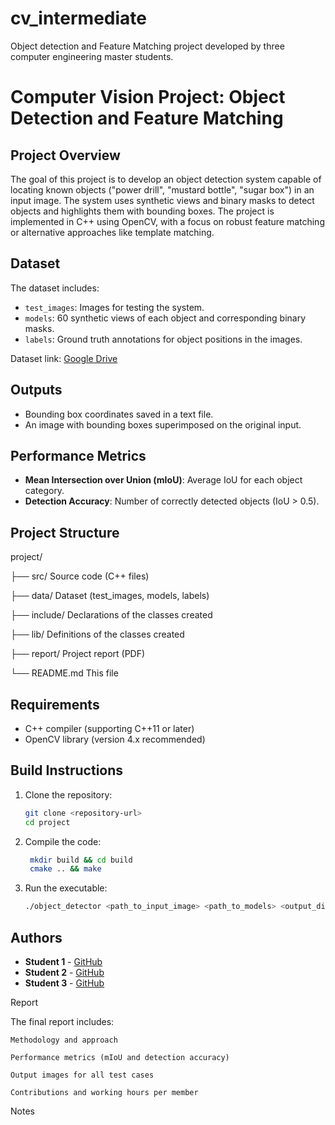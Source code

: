 # cv_intermediate
Object detection and Feature Matching project developed by three computer engineering master students.

# Computer Vision Project: Object Detection and Feature Matching

## Project Overview
The goal of this project is to develop an object detection system capable of locating known objects ("power drill", "mustard bottle", "sugar box") in an input image. The system uses synthetic views and binary masks to detect objects and highlights them with bounding boxes. The project is implemented in C++ using OpenCV, with a focus on robust feature matching or alternative approaches like template matching.

## Dataset
The dataset includes:
- `test_images`: Images for testing the system.
- `models`: 60 synthetic views of each object and corresponding binary masks.
- `labels`: Ground truth annotations for object positions in the images.

Dataset link: [Google Drive](https://drive.google.com/drive/folders/1heXAbX4WKXf3-z2sl68Qg-cvbcVwosxO?usp=sharing)

## Outputs
- Bounding box coordinates saved in a text file.
- An image with bounding boxes superimposed on the original input.

## Performance Metrics
- **Mean Intersection over Union (mIoU)**: Average IoU for each object category.
- **Detection Accuracy**: Number of correctly detected objects (IoU > 0.5).

## Project Structure
project/

├── src/ Source code (C++ files)

├── data/ Dataset (test_images, models, labels)

├── include/ Declarations of the classes created

├── lib/ Definitions of the classes created

├── report/ Project report (PDF)

└── README.md This file

## Requirements
- C++ compiler (supporting C++11 or later)
- OpenCV library (version 4.x recommended)

## Build Instructions
1. Clone the repository:
   ```bash
   git clone <repository-url>
   cd project
2. Compile the code:
   ```bash
    mkdir build && cd build
    cmake .. && make
3. Run the executable:
      ```bash
   ./object_detector <path_to_input_image> <path_to_models> <output_directory>

## Authors

- **Student 1** - [GitHub](https://github.com/Ale10chine)  
- **Student 2** - [GitHub](https://github.com/luca037)  
- **Student 3** - [GitHub](https://github.com/Daedalus02)  

Report

The final report includes:

    Methodology and approach

    Performance metrics (mIoU and detection accuracy)

    Output images for all test cases

    Contributions and working hours per member

Notes

